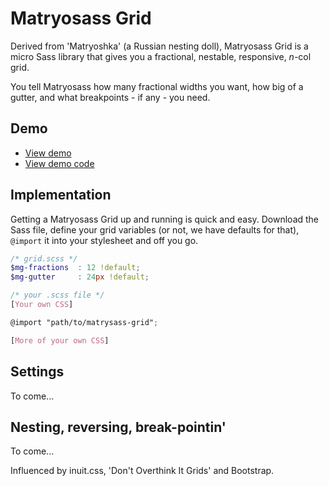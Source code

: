 # Matryosass Grid

Derived from 'Matryoshka' (a Russian nesting doll), Matryosass Grid is a micro Sass library that gives you a fractional, nestable, responsive, <em>n-</em>col grid.

You tell Matryosass how many fractional widths you want, how big of a gutter, and what breakpoints - if any - you need. 

## Demo

* [View demo](http://quagliero.github.io/matryosass-grid)
* [View demo code](https://github.com/quagliero/matryosass-grid/tree/gh-pages)

## Implementation

Getting a Matryosass Grid up and running is quick and easy. Download the Sass file, define your grid variables (or not, we have defaults for that), `@import` it into your stylesheet and off you go. 

```scss
/* grid.scss */
$mg-fractions  : 12 !default;
$mg-gutter     : 24px !default;
```
```scss
/* your .scss file */
[Your own CSS]

@import "path/to/matrysass-grid";

[More of your own CSS]

```

## Settings

To come...

## Nesting, reversing, break-pointin'

To come...

Influenced by inuit.css, 'Don't Overthink It Grids' and Bootstrap. 
